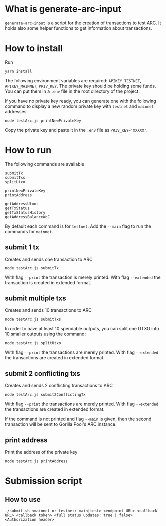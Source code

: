 # What is generate-arc-input

`generate-arc-input` is a script for the creation of transactions to test [ARC](https://github.com/bitcoin-sv/arc). It holds also some helper functions to get information about transactions.

# How to install
Run 
```
yarn install
```

The following environment variables are required: `APIKEY_TESTNET`, `APIKEY_MAINNET`, `PRIV_KEY`. The private key should be holding some funds.
You can put them in a `.env` file in the root directory of the project.

If you have no private key ready, you can generate one with the following command to display a new random private key with `testnet` and `mainnet` addresses:

```
node testArc.js printNewPrivateKey
```

Copy the private key and paste it in the `.env` file as `PRIV_KEY='XXXXX'`.

# How to run

The following commands are available
```
submitTx
submitTxs
splitUtxo

printNewPrivateKey
printAddress

getAddressUtxos
getTxStatus
getTxStatusHistory
getAddressBalanceWoC
```

By default each command is for `testnet`. Add the `--main` flag to run the commands for `mainnet`.

## submit 1 tx
Creates and sends one transaction to ARC

```
node testArc.js submitTx
```

With flag `--print` the transaction is merely printed.
With flag `--extended` the transaction is created in extended format.

## submit multiple txs
Creates and sends 10 transactions to ARC

```
node testArc.js submitTxs
```

In order to have at least 10 spendable outputs, you can split one UTXO into 10 smaller outputs using the command:
```
node testArc.js splitUtxo
```

With flag `--print` the transactions are merely printed.
With flag `--extended` the transactions are created in extended format.

## submit 2 conflicting txs
Creates and sends 2 conflicting transactions to ARC

```
node testArc.js submit2ConflictingTx
```

With flag `--print` the transactions are merely printed.
With flag `--extended` the transactions are created in extended format.

If the command is not printed and flag `--main` is given, then the second transaction will be sent to Gorilla Pool's ARC instance.

## print address

Print the address of the private key
```
node testArc.js printAddress
```

# Submission script

## How to use

```
./submit.sh <mainnet or testnet: main|test> <endpoint URL> <callback URL> <callback token> <full status updates: true | false> <Authorization header>
```
